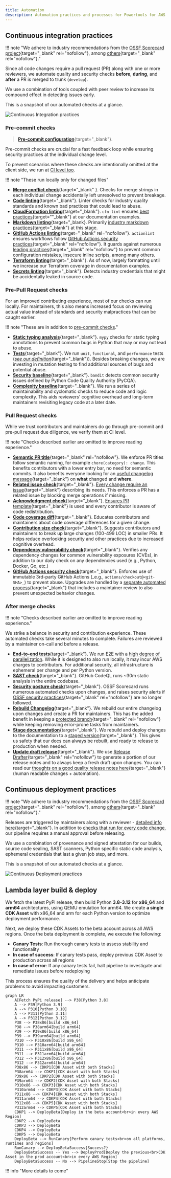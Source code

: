 ```yaml
---
title: Automation
description: Automation practices and processes for Powertools for AWS Lambda (Python)
---
```


<!-- markdownlint-disable MD043 MD013 -->

## Continuous integration practices

!!! note "We adhere to industry recommendations from the [OSSF Scorecard project](https://bestpractices.coreinfrastructure.org/en/criteria){target="_blank" rel="nofollow"}, among [others](https://docs.github.com/en/actions/security-guides/security-hardening-for-github-actions){target="_blank" rel="nofollow"}."

Since all code changes require a pull request (PR) along with one or more reviewers, we automate quality and security checks **before**, **during**, and **after** a PR is merged to trunk (`develop`).

We use a combination of tools coupled with peer review to increase its compound effect in detecting issues early.

This is a snapshot of our automated checks at a glance.

<!-- NOTE: mkdocs material doesn't render timeline mermaid diagrams hence png for now -->

![Continuous Integration practices](./media/continuous_integration_practices.png)

### Pre-commit checks

> [**Pre-commit configuration**](https://github.com/aws-powertools/powertools-lambda-python/blob/0523ff64606514ea3e59c07c8c69c83d751f61fa/.pre-commit-config.yaml){target="_blank"}.

Pre-commit checks are crucial for a fast feedback loop while ensuring security practices at the individual change level.

To prevent scenarios where these checks are intentionally omitted at the client side, we run at [CI level too](#pull-request-checks).

!!! note "These run locally only for changed files"

* [**Merge conflict check**](https://github.com/aws-powertools/powertools-lambda-python/blob/0523ff64606514ea3e59c07c8c69c83d751f61fa/.pre-commit-config.yaml#L10){target="_blank" }. Checks for merge strings in each individual change accidentally left unresolved to prevent breakage.
* [**Code linting**](https://github.com/aws-powertools/powertools-lambda-python/blob/0523ff64606514ea3e59c07c8c69c83d751f61fa/Makefile#L22){target="_blank"}. Linter checks for industry quality standards and known bad practices that could lead to abuse.
* [**CloudFormation linting**](https://github.com/aws-powertools/powertools-lambda-python/blob/0523ff64606514ea3e59c07c8c69c83d751f61fa/.pre-commit-config.yaml#L34){target="_blank"}. `cfn-lint` ensures [best practices](https://github.com/aws-cloudformation/cfn-lint/blob/86f0370bd43b400ed4c485180dbc2697f73367b2/docs/rules.md){target=""_blank"} at our documentation examples.
* [**Markdown linting**](https://github.com/aws-powertools/powertools-lambda-python/blob/0523ff64606514ea3e59c07c8c69c83d751f61fa/.pre-commit-config.yaml#L25){target="_blank}. Primarily [industry markdown practices](https://github.com/DavidAnson/markdownlint/blob/d01180ec5a014083ee9d574b693a8d7fbc1e566d/README.md#rules--aliases){target="_blank"} at this stage.
* [**GitHub Actions linting**](https://github.com/rhysd/actionlint/blob/main/docs/checks.md){target="_blank" rel="nofollow"}. `actionlint` ensures workflows follow [GitHub Actions security practices](https://docs.github.com/en/actions/security-guides/security-hardening-for-github-actions){target="_blank" rel="nofollow"}. It  guards against numerous [leading practices](https://github.com/rhysd/actionlint/blob/main/docs/checks.md){target="_blank" rel="nofollow"} to prevent common configuration mistakes, insecure inline scripts, among many others.
* [**Terraform linting**](https://github.com/aws-powertools/powertools-lambda-python/blob/0523ff64606514ea3e59c07c8c69c83d751f61fa/.pre-commit-config.yaml#L43){target="_blank"}. As of now, largely formatting until we increase our Terraform coverage in documentation examples.
* [**Secrets linting**](https://github.com/aws-powertools/powertools-lambda-python/blob/develop/.pre-commit-config.yaml#L49){target="_blank"}. Detects industry credentials that might be accidentally leaked in source code.

### Pre-Pull Request checks

For an improved contributing experience, most of our checks can run locally. For maintainers, this also means increased focus on reviewing actual value instead of standards and security malpractices that can be caught earlier.

!!! note "These are in addition to [pre-commit checks](#pre-commit-checks)."

* [**Static typing analysis**](https://github.com/aws-powertools/powertools-lambda-python/blob/0523ff64606514ea3e59c07c8c69c83d751f61fa/Makefile#L108){target="_blank"}. `mypy` checks for static typing annotations to prevent common bugs in Python that may or may not lead to abuse.
* [**Tests**](https://github.com/aws-powertools/powertools-lambda-python/blob/0523ff64606514ea3e59c07c8c69c83d751f61fa/Makefile#L31){target="_blank"}. We run `unit`, `functional`, and `performance` tests ([_see our definition_](https://github.com/aws-powertools/powertools-lambda-python/blob/0523ff64606514ea3e59c07c8c69c83d751f61fa/CONTRIBUTING.md#testing-definition){target="_blank"}). Besides breaking changes, we are investing in mutation testing to find additional sources of bugs and potential abuse.
* [**Security baseline**](https://github.com/aws-powertools/powertools-lambda-python/blob/0523ff64606514ea3e59c07c8c69c83d751f61fa/CONTRIBUTING.md#testing-definition){target="_blank"}. `bandit` detects common security issues defined by Python Code Quality Authority (PyCQA).
* [**Complexity baseline**](https://github.com/aws-powertools/powertools-lambda-python/blob/0523ff64606514ea3e59c07c8c69c83d751f61fa/Makefile#L79){target="_blank"}. We run a series of maintainability and cyclomatic checks to reduce code and logic complexity. This aids reviewers' cognitive overhead and long-term maintainers revisiting legacy code at a later date.

### Pull Request checks

While we trust contributors and maintainers do go through pre-commit and pre-pull request due diligence, we verify them at CI level.

!!! note "Checks described earlier are omitted to improve reading experience."

* [**Semantic PR title**](https://github.com/Ezard/semantic-prs){target="_blank" rel="nofollow"}. We enforce PR titles follow semantic naming, for example `chore(category): change`. This benefits contributors with a lower entry bar, no need for semantic commits. It also benefits everyone looking for an [useful changelog message](https://docs.powertools.aws.dev/lambda/python/latest/changelog/){target="_blank"} on **what** changed and **where**.
* [**Related issue check**](https://github.com/aws-powertools/powertools-lambda-python/blob/0523ff64606514ea3e59c07c8c69c83d751f61fa/.github/workflows/on_opened_pr.yml#L44){target="_blank"}. [Every change require an issue](https://github.com/aws-powertools/powertools-lambda-python/blob/0523ff64606514ea3e59c07c8c69c83d751f61fa/CONTRIBUTING.md#contributing-via-pull-requests){target="_blank"} describing its needs. This enforces a PR has a related issue by blocking merge operations if missing.
* [**Acknowledgment check**](https://github.com/aws-powertools/powertools-lambda-python/blob/0523ff64606514ea3e59c07c8c69c83d751f61fa/.github/workflows/on_opened_pr.yml#L63){target="_blank"}. [Ensures PR template](https://github.com/aws-powertools/powertools-lambda-python/blob/0523ff64606514ea3e59c07c8c69c83d751f61fa/.github/PULL_REQUEST_TEMPLATE.md#L36){target="_blank"} is used and every contributor is aware of code redistribution.
* [**Code coverage diff**](https://github.com/aws-powertools/powertools-lambda-python/blob/0523ff64606514ea3e59c07c8c69c83d751f61fa/.github/workflows/quality_check.yml#L73){target="_blank"}. Educates contributors and maintainers about code coverage differences for a given change.
* [**Contribution size check**](https://github.com/aws-powertools/powertools-lambda-python/blob/0523ff64606514ea3e59c07c8c69c83d751f61fa/.github/workflows/on_label_added.yml#L44){target="_blank"}. Suggests contributors and maintainers to break up large changes (100-499 LOC) in smaller PRs. It helps reduce overlooking security and other practices due to increased cognitive overhead.
* [**Dependency vulnerability check**](https://github.com/aws-powertools/powertools-lambda-python/blob/0523ff64606514ea3e59c07c8c69c83d751f61fa/.github/workflows/dependency-review.yml#L22){target="_blank"}. Verifies any dependency changes for common vulnerability exposures (CVEs), in addition to our daily check on any dependencies used (e.g., Python, Docker, Go, etc.)
* [**GitHub Actions security check**](https://github.com/aws-powertools/powertools-lambda-python/blob/0523ff64606514ea3e59c07c8c69c83d751f61fa/.github/workflows/secure_workflows.yml#L35){target="_blank"}. Enforces use of immutable 3rd-party GitHub Actions (_e.g., `actions/checkout@<git-SHA>_`) to prevent abuse. Upgrades are handled by a [separate automated process](https://github.com/aws-powertools/powertools-lambda-python/blob/0523ff64606514ea3e59c07c8c69c83d751f61fa/.github/dependabot.yml#L4){target="_blank"} that includes a maintainer review to also prevent unexpected behavior changes.

### After merge checks

!!! note "Checks described earlier are omitted to improve reading experience."

We strike a balance in security and contribution experience. These automated checks take several minutes to complete. Failures are reviewed by a maintainer on-call and before a release.

* [**End-to-end tests**](https://github.com/aws-powertools/powertools-lambda-python/blob/0523ff64606514ea3e59c07c8c69c83d751f61fa/.github/workflows/run-e2e-tests.yml#L41){target="_blank"}. We run E2E with a [high degree of parallelization](https://github.com/aws-powertools/powertools-lambda-python/blob/0523ff64606514ea3e59c07c8c69c83d751f61fa/MAINTAINERS.md#test-runner-parallelization). While it is designed to also run locally, it may incur AWS charges to contributors. For additional security, all infrastructure is ephemeral per change and per Python version.
* [**SAST check**](https://github.com/aws-powertools/powertools-lambda-python/blob/0523ff64606514ea3e59c07c8c69c83d751f61fa/.github/workflows/codeql-analysis.yml#L20){target="_blank"}. GitHub CodeQL runs ~30m static analysis in the entire codebase.
* [**Security posture check**](https://github.com/aws-powertools/powertools-lambda-python/blob/0523ff64606514ea3e59c07c8c69c83d751f61fa/.github/workflows/ossf_scorecard.yml#L14){target="_blank"}. OSSF Scorecard runs numerous automated checks upon changes, and raises security alerts if [OSSF security practices](https://bestpractices.coreinfrastructure.org/en/criteria){target="_blank" rel="nofollow"} are no longer followed.
* [**Rebuild Changelog**](https://github.com/aws-powertools/powertools-lambda-python/blob/0523ff64606514ea3e59c07c8c69c83d751f61fa/.github/workflows/build_changelog.yml#L23){target="_blank"}. We rebuild our entire changelog upon changes and create a PR for maintainers. This has the added benefit in keeping a [protected branch](https://docs.github.com/en/repositories/configuring-branches-and-merges-in-your-repository/managing-protected-branches/about-protected-branches){target="_blank" rel="nofollow"} while keeping removing error-prone tasks from maintainers.
* [**Stage documentation**](https://github.com/aws-powertools/powertools-lambda-python/blob/0523ff64606514ea3e59c07c8c69c83d751f61fa/.github/workflows/on_push_docs.yml#L27C16-L27C16){target="_blank"}. We rebuild and deploy changes to the documentation to a [staged version](https://docs.powertools.aws.dev/lambda/python/stage/){target="_blank"}. This gives us safety that our docs can always be rebuilt, and ready to release to production when needed.
* [**Update draft release**](https://github.com/aws-powertools/powertools-lambda-python/blob/0523ff64606514ea3e59c07c8c69c83d751f61fa/.github/workflows/release-drafter.yml#L25){target="_blank"}. We use [Release Drafter](https://github.com/release-drafter/release-drafter){target="_blank" rel="nofollow"} to generate a portion of our release notes and to always keep a fresh draft upon changes. You can read our [thoughts on a good quality release notes here](https://github.com/aws-powertools/powertools-lambda-python/blob/0523ff64606514ea3e59c07c8c69c83d751f61fa/MAINTAINERS.md#drafting-release-notes){target="_blank"} (human readable changes + automation).

## Continuous deployment practices

!!! note "We adhere to industry recommendations from the [OSSF Scorecard project](https://bestpractices.coreinfrastructure.org/en/criteria){target="_blank" rel="nofollow"}, among [others](https://docs.github.com/en/actions/security-guides/security-hardening-for-github-actions){target="_blank" rel="nofollow"}."

Releases are triggered by maintainers along with a reviewer - [detailed info here](https://github.com/aws-powertools/powertools-lambda-python/blob/develop/MAINTAINERS.md#releasing-a-new-version){target="_blank"}. In addition to [checks that run for every code change](#continuous-integration-practices), our pipeline requires a manual approval before releasing.

We use a combination of provenance and signed attestation for our builds, source code sealing, SAST scanners, Python specific static code analysis, ephemeral credentials that last a given job step, and more.

This is a snapshot of our automated checks at a glance.

![Continuous Deployment practices](./media/continuous_deployment_practices.png)

## Lambda layer build & deploy

We fetch the latest PyPi release, then build Python **3.8-3.12** for **x86_64** and **arm64** architectures, using QEMU emulation for arm64. We create **a single CDK Asset** with x86_64 and arm for each Python version to optimize deployment performance.

<!--In our layer deployment pipeline, we begin by fetching the **latest PyPi release**. After that, we build Python versions 3.8, 3.9, 3.10, 3.11, and 3.12 for both x86_64 and arm64 architectures. For the arm64 builds, we utilize QEMU emulation to ensure compatibility. After completing the builds, we create **a single CDK Asset** containing both Stacks for each Python version. This approach is adopted to optimize performance during the deployment process.-->

Next, we deploy these CDK Assets to the beta account across all AWS regions. Once the beta deployment is complete, we execute the following:

* **Canary Tests**: Run thorough canary tests to assess stability and functionality
* **In case of success**: If canary tests pass, deploy previous CDK Asset to production across all regions
* **In case of error**: If any canary tests fail, halt pipeline to investigate and remediate issues before redeploying

This process ensures the quality of the delivery and helps anticipate problems to avoid impacting customers.

<!--Next, we deploy these CDK Assets to the beta account across all AWS regions. Once the deployment in the beta account is complete, we execute canary tests. These tests cover all platforms, runtimes, and regions, allowing us to thoroughly assess the stability and functionality of the deployment. If the canary tests are successful, indicating that the deployment meets our quality standards, we proceed to deploy the previous CDK Asset to the production account. This deployment is rolled out across all AWS regions, ensuring widespread availability of the latest version and keeping previous version untouched.
However, if any of the canary tests fail, indicating potential issues with the deployment, we halt the pipeline immediately. This preventive measure allows us to investigate and remediate any problems before attempting another deployment. -->

```mermaid
graph LR
    A[Fetch PyPi release] --> P38[Python 3.8]
    A --> P39[Python 3.9]
    A --> P310[Python 3.10]
    A --> P311[Python 3.11]
    A --> P312[Python 3.12]
    P38 --> P38x86[build x86_64]
    P38 --> P38arm64[build arm64]
    P39 --> P39x86[build x86_64]
    P39 --> P39arm64[build arm64]
    P310 --> P310x86[build x86_64]
    P310 --> P310arm64[build arm64]
    P311 --> P311x86[build x86_64]
    P311 --> P311arm64[build arm64]
    P312 --> P312x86[build x86_64]
    P312 --> P312arm64[build arm64]
    P38x86 --> CDKP1[CDK Asset with both Stacks]
    P38arm64 --> CDKP1[CDK Asset with both Stacks]
    P39x86 --> CDKP2[CDK Asset with both Stacks]
    P39arm64 --> CDKP2[CDK Asset with both Stacks]
    P310x86 --> CDKP3[CDK Asset with both Stacks]
    P310arm64 --> CDKP3[CDK Asset with both Stacks]
    P311x86 --> CDKP4[CDK Asset with both Stacks]
    P311arm64 --> CDKP4[CDK Asset with both Stacks]
    P312x86 --> CDKP5[CDK Asset with both Stacks]
    P312arm64 --> CDKP5[CDK Asset with both Stacks]
    CDKP1 --> DeployBeta[Deploy in the beta account<br>in every AWS Region]
    CDKP2 --> DeployBeta
    CDKP3 --> DeployBeta
    CDKP4 --> DeployBeta
    CDKP5 --> DeployBeta
    DeployBeta --> RunCanary[Perform canary tests<br>on all platforms, runtimes and regions]
    RunCanary --> DeployBetaSuccess{Success?}
    DeployBetaSuccess -- Yes --> DeployProd[Deploy the previous<br>CDK Asset in the prod account<br>in every AWS Region]
    DeployBetaSuccess -- No --> PipelineStop[Stop the pipeline]
```

!!! info "More details to come"
